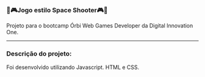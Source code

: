 <h3>🚀🎮Jogo estilo Space Shooter🎮🚀 </h3>

Projeto para o bootcamp Órbi Web Games Developer da Digital Innovation One.

------------------------------

<h3>Descrição do projeto:</h3>

Foi desenvolvido utilizando Javascript. HTML e CSS.
